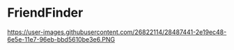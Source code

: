 # FriendFinder

https://user-images.githubusercontent.com/26822114/28487441-2e19ec48-6e5e-11e7-96eb-bbd5610be3e6.PNG

